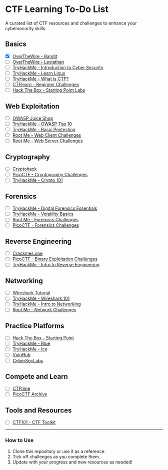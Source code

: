 # CTF Learning To-Do List  

A curated list of CTF resources and challenges to enhance your cybersecurity skills.  

## Basics  
- [x] [OverTheWire - Bandit](https://overthewire.org/wargames/bandit/)  
- [ ] [OverTheWire - Leviathan](https://overthewire.org/wargames/leviathan/)  
- [ ] [TryHackMe - Introduction to Cyber Security](https://tryhackme.com/room/introtocyber)  
- [ ] [TryHackMe - Learn Linux](https://tryhackme.com/room/zthlinux)  
- [ ] [TryHackMe - What is CTF?](https://tryhackme.com/room/whatisctf)  
- [ ] [CTFlearn - Beginner Challenges](https://ctflearn.com/)  
- [ ] [Hack The Box - Starting Point Labs](https://www.hackthebox.com/starting-point)  

## Web Exploitation  
- [ ] [OWASP Juice Shop](https://owasp.org/www-project-juice-shop/)  
- [ ] [TryHackMe - OWASP Top 10](https://tryhackme.com/room/owasptop10)  
- [ ] [TryHackMe - Basic Pentesting](https://tryhackme.com/room/basicpentestingjt)  
- [ ] [Root Me - Web Client Challenges](https://www.root-me.org/en/Challenges/Web-Client)  
- [ ] [Root Me - Web Server Challenges](https://www.root-me.org/en/Challenges/Web-Server)  

## Cryptography  
- [ ] [Cryptohack](https://cryptohack.org/)  
- [ ] [PicoCTF - Cryptography Challenges](https://picoctf.org/)  
- [ ] [TryHackMe - Crypto 101](https://tryhackme.com/room/crypto101)  

## Forensics  
- [ ] [TryHackMe - Digital Forensics Essentials](https://tryhackme.com/room/digitalforensicsessentials)  
- [ ] [TryHackMe - Volatility Basics](https://tryhackme.com/room/volatilitybasics)  
- [ ] [Root Me - Forensics Challenges](https://www.root-me.org/en/Challenges/Forensic)  
- [ ] [PicoCTF - Forensics Challenges](https://picoctf.org/)  

## Reverse Engineering  
- [ ] [Crackmes.one](https://crackmes.one/)  
- [ ] [PicoCTF - Binary Exploitation Challenges](https://picoctf.org/)  
- [ ] [TryHackMe - Intro to Reverse Engineering](https://tryhackme.com/room/reversing)  

## Networking  
- [ ] [Wireshark Tutorial](https://www.wireshark.org/docs/wsug_html_chunked/)  
- [ ] [TryHackMe - Wireshark 101](https://tryhackme.com/room/wireshark101)  
- [ ] [TryHackMe - Intro to Networking](https://tryhackme.com/room/introtonetworking)  
- [ ] [Root Me - Network Challenges](https://www.root-me.org/en/Challenges/Network)  

## Practice Platforms  
- [ ] [Hack The Box - Starting Point](https://www.hackthebox.com/starting-point)  
- [ ] [TryHackMe - Blue](https://tryhackme.com/room/blue)  
- [ ] [TryHackMe - Ice](https://tryhackme.com/room/ice)  
- [ ] [VulnHub](https://www.vulnhub.com/)  
- [ ] [CyberSecLabs](https://cyberseclabs.co.uk/)  

## Compete and Learn  
- [ ] [CTFtime](https://ctftime.org/)  
- [ ] [PicoCTF Archive](https://picoctf.org/)  

## Tools and Resources  
- [ ] [CTF101 - CTF Toolkit](https://ctf101.org/tools/)  

---

### How to Use  
1. Clone this repository or use it as a reference.  
2. Tick off challenges as you complete them.  
3. Update with your progress and new resources as needed!  
